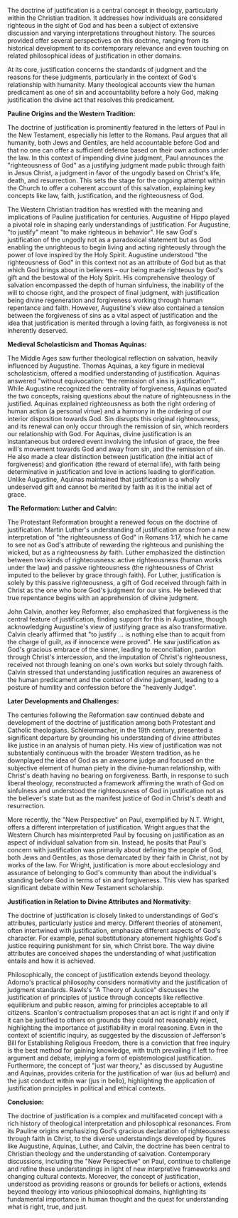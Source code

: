 The doctrine of justification is a central concept in theology, particularly within the Christian tradition. It addresses how individuals are considered righteous in the sight of God and has been a subject of extensive discussion and varying interpretations throughout history. The sources provided offer several perspectives on this doctrine, ranging from its historical development to its contemporary relevance and even touching on related philosophical ideas of justification in other domains.

At its core, justification concerns the standards of judgment and the reasons for these judgments, particularly in the context of God's relationship with humanity. Many theological accounts view the human predicament as one of sin and accountability before a holy God, making justification the divine act that resolves this predicament.

**Pauline Origins and the Western Tradition:**

The doctrine of justification is prominently featured in the letters of Paul in the New Testament, especially his letter to the Romans. Paul argues that all humanity, both Jews and Gentiles, are held accountable before God and that no one can offer a sufficient defense based on their own actions under the law. In this context of impending divine judgment, Paul announces the "righteousness of God" as a justifying judgment made public through faith in Jesus Christ, a judgment in favor of the ungodly based on Christ's life, death, and resurrection. This sets the stage for the ongoing attempt within the Church to offer a coherent account of this salvation, explaining key concepts like law, faith, justification, and the righteousness of God.

The Western Christian tradition has wrestled with the meaning and implications of Pauline justification for centuries. Augustine of Hippo played a pivotal role in shaping early understandings of justification. For Augustine, "to justify" meant "to make righteous in behavior". He saw God's justification of the ungodly not as a paradoxical statement but as God enabling the unrighteous to begin living and acting righteously through the power of love inspired by the Holy Spirit. Augustine understood "the righteousness of God" in this context not as an attribute of God but as that which God brings about in believers – our being made righteous by God's gift and the bestowal of the Holy Spirit. His comprehensive theology of salvation encompassed the depth of human sinfulness, the inability of the will to choose right, and the prospect of final judgment, with justification being divine regeneration and forgiveness working through human repentance and faith. However, Augustine's view also contained a tension between the forgiveness of sins as a vital aspect of justification and the idea that justification is merited through a loving faith, as forgiveness is not inherently deserved.

**Medieval Scholasticism and Thomas Aquinas:**

The Middle Ages saw further theological reflection on salvation, heavily influenced by Augustine. Thomas Aquinas, a key figure in medieval scholasticism, offered a modified understanding of justification. Aquinas answered "without equivocation: 'the remission of sins is justification'". While Augustine recognized the centrality of forgiveness, Aquinas equated the two concepts, raising questions about the nature of righteousness in the justified. Aquinas explained righteousness as both the right ordering of human action (a personal virtue) and a harmony in the ordering of our interior disposition towards God. Sin disrupts this original righteousness, and its renewal can only occur through the remission of sin, which reorders our relationship with God. For Aquinas, divine justification is an instantaneous but ordered event involving the infusion of grace, the free will's movement towards God and away from sin, and the remission of sin. He also made a clear distinction between justification (the initial act of forgiveness) and glorification (the reward of eternal life), with faith being determinative in justification and love in actions leading to glorification. Unlike Augustine, Aquinas maintained that justification is a wholly undeserved gift and cannot be merited by faith as it is the initial act of grace.

**The Reformation: Luther and Calvin:**

The Protestant Reformation brought a renewed focus on the doctrine of justification. Martin Luther's understanding of justification arose from a new interpretation of "the righteousness of God" in Romans 1:17, which he came to see not as God's attribute of rewarding the righteous and punishing the wicked, but as a righteousness _by_ faith. Luther emphasized the distinction between two kinds of righteousness: active righteousness (human works under the law) and passive righteousness (the righteousness of Christ imputed to the believer by grace through faith). For Luther, justification is solely by this passive righteousness, a gift of God received through faith in Christ as the one who bore God's judgment for our sins. He believed that true repentance begins with an apprehension of divine judgment.

John Calvin, another key Reformer, also emphasized that forgiveness is the central feature of justification, finding support for this in Augustine, though acknowledging Augustine's view of justifying grace as also transformative. Calvin clearly affirmed that "to justify ... is nothing else than to acquit from the charge of guilt, as if innocence were proved". He saw justification as God's gracious embrace of the sinner, leading to reconciliation, pardon through Christ's intercession, and the imputation of Christ's righteousness, received not through leaning on one's own works but solely through faith. Calvin stressed that understanding justification requires an awareness of the human predicament and the context of divine judgment, leading to a posture of humility and confession before the "heavenly Judge".

**Later Developments and Challenges:**

The centuries following the Reformation saw continued debate and development of the doctrine of justification among both Protestant and Catholic theologians. Schleiermacher, in the 19th century, presented a significant departure by grounding his understanding of divine attributes like justice in an analysis of human piety. His view of justification was not substantially continuous with the broader Western tradition, as he downplayed the idea of God as an awesome judge and focused on the subjective element of human piety in the divine-human relationship, with Christ's death having no bearing on forgiveness. Barth, in response to such liberal theology, reconstructed a framework affirming the wrath of God on sinfulness and understood the righteousness of God in justification not as the believer's state but as the manifest justice of God in Christ's death and resurrection.

More recently, the "New Perspective" on Paul, exemplified by N.T. Wright, offers a different interpretation of justification. Wright argues that the Western Church has misinterpreted Paul by focusing on justification as an aspect of individual salvation from sin. Instead, he posits that Paul's concern with justification was primarily about defining the people of God, both Jews and Gentiles, as those demarcated by their faith in Christ, not by works of the law. For Wright, justification is more about ecclesiology and assurance of belonging to God's community than about the individual's standing before God in terms of sin and forgiveness. This view has sparked significant debate within New Testament scholarship.

**Justification in Relation to Divine Attributes and Normativity:**

The doctrine of justification is closely linked to understandings of God's attributes, particularly justice and mercy. Different theories of atonement, often intertwined with justification, emphasize different aspects of God's character. For example, penal substitutionary atonement highlights God's justice requiring punishment for sin, which Christ bore. The way divine attributes are conceived shapes the understanding of what justification entails and how it is achieved.

Philosophically, the concept of justification extends beyond theology. Adorno's practical philosophy considers normativity and the justification of judgment standards. Rawls's "A Theory of Justice" discusses the justification of principles of justice through concepts like reflective equilibrium and public reason, aiming for principles acceptable to all citizens. Scanlon's contractualism proposes that an act is right if and only if it can be justified to others on grounds they could not reasonably reject, highlighting the importance of justifiability in moral reasoning. Even in the context of scientific inquiry, as suggested by the discussion of Jefferson's Bill for Establishing Religious Freedom, there is a conviction that free inquiry is the best method for gaining knowledge, with truth prevailing if left to free argument and debate, implying a form of epistemological justification. Furthermore, the concept of "just war theory," as discussed by Augustine and Aquinas, provides criteria for the justification of war (ius ad bellum) and the just conduct within war (jus in bello), highlighting the application of justification principles in political and ethical contexts.

**Conclusion:**

The doctrine of justification is a complex and multifaceted concept with a rich history of theological interpretation and philosophical resonances. From its Pauline origins emphasizing God's gracious declaration of righteousness through faith in Christ, to the diverse understandings developed by figures like Augustine, Aquinas, Luther, and Calvin, the doctrine has been central to Christian theology and the understanding of salvation. Contemporary discussions, including the "New Perspective" on Paul, continue to challenge and refine these understandings in light of new interpretive frameworks and changing cultural contexts. Moreover, the concept of justification, understood as providing reasons or grounds for beliefs or actions, extends beyond theology into various philosophical domains, highlighting its fundamental importance in human thought and the quest for understanding what is right, true, and just.